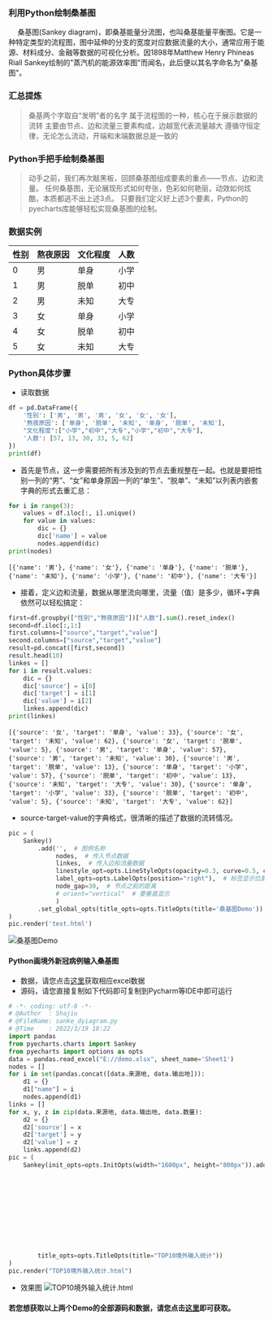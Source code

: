 ### 利用Python绘制桑基图

&emsp; 桑基图(Sankey diagram)，即桑基能量分流图，也叫桑基能量平衡图。它是一种特定类型的流程图，图中延伸的分支的宽度对应数据流量的大小，通常应用于能源、材料成分、金融等数据的可视化分析。因1898年Matthew Henry Phineas Riall Sankey绘制的"蒸汽机的能源效率图"而闻名，此后便以其名字命名为"桑基图"。

### 汇总提炼
> 桑基两个字取自“发明”者的名字
> 属于流程图的一种，核心在于展示数据的流转
> 主要由节点、边和流量三要素构成，边越宽代表流量越大
> 遵循守恒定律，无论怎么流动，开端和末端数据总是一致的

### Python手把手绘制桑基图
> 动手之前，我们再次敲黑板，回顾桑基图组成要素的重点——节点、边和流量。
> 任何桑基图，无论展现形式如何夸张，色彩如何艳丽，动效如何炫酷，本质都逃不出上述3点。
> 只要我们定义好上述3个要素，Python的pyecharts库能够轻松实现桑基图的绘制。

### 数据实例

|性别 |熬夜原因 |文化程度 | 人数|
|----|----|----|----|
|0|  男   |单身  | 小学 | 57|
|1  |男  | 脱单   |初中  |13|
|2 | 男  | 未知   |大专  |30|
|3 | 女   |单身   |小学  |33|
|4 | 女   |脱单  | 初中   |5|
|5  |女   |未知   |大专  |62|

### Python具体步骤
- 读取数据
```python
df = pd.DataFrame({
    '性别': ['男', '男', '男', '女', '女', '女'],
    '熬夜原因': ['单身', '脱单', '未知', '单身', '脱单', '未知'],
    "文化程度":["小学","初中","大专","小学","初中","大专"],
    '人数': [57, 13, 30, 33, 5, 62]
})
print(df)
 ```
- 首先是节点，这一步需要把所有涉及到的节点去重规整在一起。也就是要把性别一列的“男”、“女”和单身原因一列的“单生”、“脱单”、“未知”以列表内嵌套字典的形式去重汇总：
``` python
for i in range(3):
    values = df.iloc[:, i].unique()
    for value in values:
        dic = {}
        dic['name'] = value
        nodes.append(dic)
print(nodes)
 ```
```
[{'name': '男'}, {'name': '女'}, {'name': '单身'}, {'name': '脱单'}, {'name': '未知'}, {'name': '小学'}, {'name': '初中'}, {'name': '大专'}]
 ```
- 接着，定义边和流量，数据从哪里流向哪里，流量（值）是多少，循环+字典依然可以轻松搞定：
``` Python
first=df.groupby(["性别","熬夜原因"])["人数"].sum().reset_index()
second=df.iloc[:,1:]
first.columns=["source","target","value"]
second.columns=["source","target","value"]
result=pd.concat([first,second])
result.head(10)
linkes = []
for i in result.values:
    dic = {}
    dic['source'] = i[0]
    dic['target'] = i[1]
    dic['value'] = i[2]
    linkes.append(dic)
print(linkes)
 ```
```
[{'source': '女', 'target': '单身', 'value': 33}, {'source': '女', 'target': '未知', 'value': 62}, {'source': '女', 'target': '脱单', 'value': 5}, {'source': '男', 'target': '单身', 'value': 57}, {'source': '男', 'target': '未知', 'value': 30}, {'source': '男', 'target': '脱单', 'value': 13}, {'source': '单身', 'target': '小学', 'value': 57}, {'source': '脱单', 'target': '初中', 'value': 13}, {'source': '未知', 'target': '大专', 'value': 30}, {'source': '单身', 'target': '小学', 'value': 33}, {'source': '脱单', 'target': '初中', 'value': 5}, {'source': '未知', 'target': '大专', 'value': 62}]
 ```
- source-target-value的字典格式，很清晰的描述了数据的流转情况。
``` python
pic = (
    Sankey()
        .add('',  # 图例名称
             nodes,  # 传入节点数据
             linkes,  # 传入边和流量数据
             linestyle_opt=opts.LineStyleOpts(opacity=0.3, curve=0.5, color="source"),  # 设置透明度、弯曲度、颜色
             label_opts=opts.LabelOpts(position="right"),  # 标签显示位置
             node_gap=30,  # 节点之前的距离
             # orient="vertical"  # 要垂直显示
             )
        .set_global_opts(title_opts=opts.TitleOpts(title='桑基图Demo'))
)
pic.render('test.html')
 ```
![桑基图Demo](https://s3.bmp.ovh/imgs/2022/03/1e7db4cc9bf418da.png)
#### Python画境外新冠病例输入桑基图
- 数据，请您点击[这里](https://github.com/Shajiu/ComputerVision/blob/main/VisualFigure/demo.xlsx)获取相应excel数据
- 源码，请您直接复制如下代码即可复制到Pycharm等IDE中即可运行
``` python
# -*- coding: utf-8 -*-
# @Author  : Shajiu
# @FileName: sanke_dyiagram.py
# @Time    : 2022/3/19 18:22
import pandas
from pyecharts.charts import Sankey
from pyecharts import options as opts
data = pandas.read_excel("E://demo.xlsx", sheet_name='Sheet1')
nodes = []
for i in set(pandas.concat([data.来源地, data.输出地])):
    d1 = {}
    d1["name"] = i
    nodes.append(d1)
links = []
for x, y, z in zip(data.来源地, data.输出地, data.数量):
    d2 = {}
    d2['source'] = x
    d2['target'] = y
    d2['value'] = z
    links.append(d2)
pic = (
    Sankey(init_opts=opts.InitOpts(width="1600px", height="800px")).add("确诊病例",  # 图例名称
                                                                        nodes,  # 传入节点数据
                                                                        links,  # 传入边和流量数据
                                                                        # 设置透明度、弯曲度、颜色
                                                                        linestyle_opt=opts.LineStyleOpts(opacity=0.5,
                                                                                                         curve=0.5,
                                                                                                         color="source"),
                                                                        # 标签显示位置 right/top
                                                                        label_opts=opts.LabelOpts(position="right"),
                                                                        node_gap=10,  # 节点之前的距离
                                                                        # orient="vertical"  # 垂直显示
                                                                        ).set_global_opts(
        title_opts=opts.TitleOpts(title="TOP10境外输入统计"))
)
pic.render("TOP10境外输入统计.html")
```
- 效果图
![TOP10境外输入统计.html](https://s3.bmp.ovh/imgs/2022/03/dea4de11bda4c9dc.png)

####  若您想获取以上两个Demo的全部源码和数据，请您点击[这里]()即可获取。
